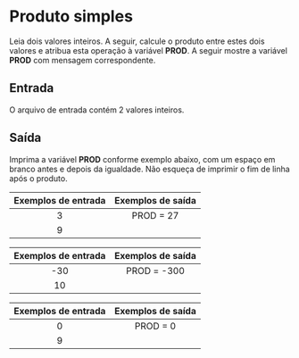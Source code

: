 # Produto simples

Leia dois valores inteiros. A seguir, calcule o produto entre estes dois valores e atribua esta operação à variável **PROD**. A seguir mostre a variável **PROD** com mensagem correspondente.   

## Entrada

O arquivo de entrada contém 2 valores inteiros.

## Saída

Imprima a variável **PROD** conforme exemplo abaixo, com um espaço em branco antes e depois da igualdade. Não esqueça de imprimir o fim de linha após o produto.


| Exemplos de entrada|  Exemplos de saída|
|:------------------:|:-----------------:|
| 3                  |  PROD = 27        |
| 9                  |                   |

| Exemplos de entrada|  Exemplos de saída|
|:------------------:|:-----------------:|
| -30                |  PROD = -300      |
|  10                |                   |

| Exemplos de entrada|  Exemplos de saída|
|:------------------:|:-----------------:|
| 0                  |  PROD = 0         |
| 9                  |                   |
